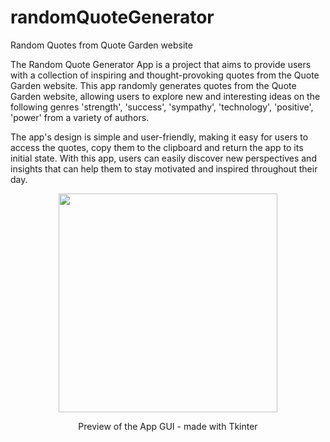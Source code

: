 # randomQuoteGenerator
Random Quotes from Quote Garden website

The Random Quote Generator App is a project that aims to provide users with a collection of inspiring and thought-provoking quotes from the Quote Garden website. This app randomly generates quotes from the Quote Garden website, allowing users to explore new and interesting ideas on the following genres 'strength', 'success', 'sympathy', 'technology', 'positive', 'power' from a variety of authors.  

The app's design is simple and user-friendly, making it easy for users to access the quotes, copy them to the clipboard and return the app to its initial state. With this app, users can easily discover new perspectives and insights that can help them to stay motivated and inspired throughout their day.

<p align="center">
  <img width="350" height="350" src="https://user-images.githubusercontent.com/113802361/220520355-bd5e0e1e-f625-4559-be7c-b2228ac98fc7.png">
</p>

<p align="center">Preview of the App GUI - made with Tkinter</p>


